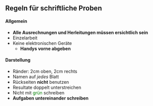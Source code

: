 ## Regeln für schriftliche Proben


#### Allgemein
* **Alle Ausrechnungen und Herleitungen müssen ersichtlich sein**
* Einzelarbeit
* Keine elektronischen Geräte
  * **Handys vorne abgeben**

#### Darstellung
* Ränder: 2cm oben, 2cm rechts
* Namen auf *jedes* Blatt
* Rückseiten **nicht** benutzen
* Resultate doppelt unterstreichen
* Nicht mit <span style="color: green">grün</span> schreiben
* **Aufgaben untereinander schreiben**
